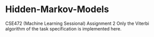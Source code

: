 # Hidden-Markov-Models
CSE472 (Machine Learning Sessional) Assignment 2
Only the Viterbi algorithm of the task specification is implemented here.
